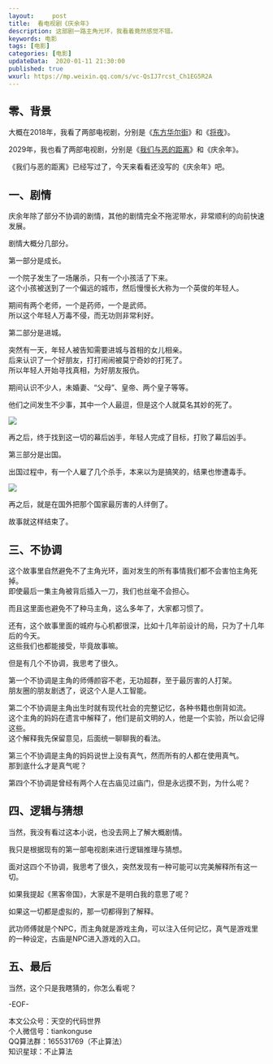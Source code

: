 ```yaml
---   
layout:     post  
title:  看电视剧《庆余年》
description: 这部剧一路主角光环，我看着竟然感觉不错。  
keywords: 电影  
tags: [电影]    
categories: [电影]  
updateData:  2020-01-11 21:30:00  
published: true  
wxurl: https://mp.weixin.qq.com/s/vc-QsIJ7rcst_Ch1EG5R2A  
---  
```



## 零、背景  


大概在2018年，我看了两部电视剧，分别是《[东方华尔街](https://mp.weixin.qq.com/s/Tjw2bYx13oAxMIykIdtK8A)》和《[将夜](https://mp.weixin.qq.com/s/s36euoz6wP7TYBn01TTtxQ)》。  


2029年，我也看了两部电视剧，分别是《[我们与恶的距离](https://mp.weixin.qq.com/s/pHhpMEqQATiFomEo9atFJw)》和《庆余年》。  


《我们与恶的距离》已经写过了，今天来看看还没写的《庆余年》吧。  


## 一、剧情  


庆余年除了部分不协调的剧情，其他的剧情完全不拖泥带水，非常顺利的向前快速发展。  


剧情大概分几部分。  


第一部分是成长。  


一个院子发生了一场屠杀，只有一个小孩活了下来。  
这个小孩被送到了一个偏远的城市，然后慢慢长大称为一个英俊的年轻人。  


期间有两个老师，一个是药师，一个是武师。  
所以这个年轻人万毒不侵，而无功则非常利好。  


第二部分是进城。  


突然有一天，年轻人被告知需要进城与首相的女儿相亲。  
后来认识了一个好朋友，打打闹闹被莫宁奇妙的打死了。  
所以年轻人开始寻找真相，为好朋友报仇。  


期间认识不少人，未婚妻、“父母”、皇帝、两个皇子等等。  


他们之间发生不少事，其中一个人最逗，但是这个人就莫名其妙的死了。  


![](http://res.tiankonguse.com/images/2019/01/11/001.png)  


再之后，终于找到这一切的幕后凶手，年轻人完成了目标，打败了幕后凶手。  


第三部分是出国。  


出国过程中，有一个人雇了几个杀手，本来以为是搞笑的，结果也惨遭毒手。  


![](http://res.tiankonguse.com/images/2019/01/11/002.png)  


再之后，就是在国外把那个国家最厉害的人绊倒了。  


故事就这样结束了。  


## 三、不协调  


这个故事里自然避免不了主角光环，面对发生的所有事情我们都不会害怕主角死掉。  
即使最后一集主角被背后插入一刀，我们也丝毫不会担心。  


而且这里面也避免不了种马主角，这么多年了，大家都习惯了。  


还有，这个故事里面的城府与心机都很深，比如十几年前设计的局，只为了十几年后的今天。  
这些我们也都能接受，毕竟故事嘛。  


但是有几个不协调，我思考了很久。  


第一个不协调是主角的师傅颜容不老，无功超群，至于最厉害的人打架。  
朋友圈的朋友剧透了，说这个人是人工智能。  


第二个不协调是主角出生时就有现代社会的完整记忆，各种书籍也倒背如流。  
这个主角的妈妈在遗言中解释了，他们是前文明的人，他是一个实验，所以会记得这些。  
这个解释我先保留意见，后面统一聊聊我的看法。  


第三个不协调是主角的妈妈说世上没有真气，然而所有的人都在使用真气。  
那到底什么才是真气呢？  


第四个不协调是曾经有两个人在古庙见过庙门，但是永远摸不到，为什么呢？  


## 四、逻辑与猜想  


当然，我没有看过这本小说，也没去网上了解大概剧情。  


我只是根据现有的第一部电视剧来进行逻辑推理与猜想。  


面对这四个不协调，我思考了很久，突然发现有一种可能可以完美解释所有这一切。  


如果我提起《黑客帝国》，大家是不是明白我的意思了呢？  


如果这一切都是虚拟的，那一切都得到了解释。  


武功师傅就是个NPC，而主角就是游戏主角，可以注入任何记忆，真气是游戏里的一种设定，古庙是NPC进入游戏的入口。  


## 五、最后  


当然，这个只是我瞎猜的，你怎么看呢？  



-EOF-  


本文公众号：天空的代码世界  
个人微信号：tiankonguse  
QQ算法群：165531769（不止算法）  
知识星球：不止算法  

